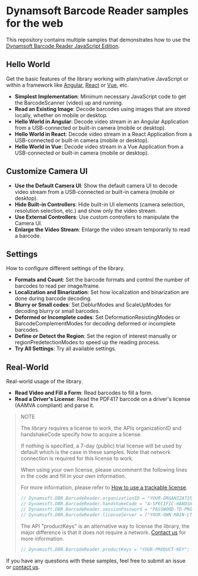 # Dynamsoft Barcode Reader samples for the web

This repository contains multiple samples that demonstrates how to use the [Dynamsoft Barcode Reader JavaScript Edition](https://www.dynamsoft.com/barcode-reader/sdk-javascript/).

## Hello World

Get the basic features of the library working with plain/native JavaScript or within a framework like [Angular](https://angular.io/), [React](https://reactjs.org/) or [Vue](https://vuejs.org/), etc.

* **Simplest Implementation**: Minimum necessary JavaScript code to get the BarcodeScanner (video) up and running.
* **Read an Existing Image**: Decode barcodes using images that are stored locally, whether on mobile or desktop.
* **Hello World in Angular**: Decode video stream in an Angular Application from a USB-connected or built-in camera (mobile or desktop).
* **Hello World in React**: Decode video stream in a React Application from a USB-connected or built-in camera (mobile or desktop).
* **Hello World in Vue**: Decode video stream in a Vue Application from a USB-connected or built-in camera (mobile or desktop).

## Customize Camera UI

* **Use the Default Camera UI**: Show the default camera UI to decode video stream from a USB-connected or built-in camera (mobile or desktop).
* **Hide Built-in Controllers**: Hide built-in UI elements (camera selection, resolution selection, etc.) and show only the video stream.
* **Use External Controllers**: Use custom controllers to manipulate the Camera UI.
* **Enlarge the Video Stream**: Enlarge the video stream temporarily to read a barcode.

## Settings

How to configure different settings of the library.

* **Formats and Count**: Set the barcode formats and control the number of barcodes to read per image/frame.
* **Localization and Binarization**: Set how localization and binarization are done during barcode decoding.
* **Blurry or Small codes**: Set DeblurModes and ScaleUpModes for decoding blurry or small barcodes.
* **Deformed or Incomplete codes**: Set DeformationResistingModes or BarcodeComplementModes for decoding deformed or incomplete barcodes.
* **Define or Detect the Region**: Set the region of interest manually or regionPredetectionModes to speed up the reading process.
* **Try All Settings**: Try all available settings.

## Real-World

Real-world usage of the library.

* **Read Video and Fill a Form**: Read barcodes to fill a form.
* **Read a Driver's License**: Read the PDF417 barcode on a driver's license (AAMVA compliant) and parse it.

> NOTE
>  
> The library requires a license to work, the APIs organizationID and handshakeCode specify how to acquire a license.
>  
> If nothing is specified, a 7-day (public) trial license will be used by default which is the case in these samples. Note that network connection is required for this license to work.
>
> When using your own license, please uncomment the following lines in the code and fill in your own information.
> 
> For more information, please refer to [How to use a trackable license](https://www.dynamsoft.com/license-tracking/docs/about/licensefaq.html?ver=latest#how-to-use-a-trackable-license).
> 
> ``` javascript
> // Dynamsoft.DBR.BarcodeReader.organizationID = "YOUR-ORGANIZATION-ID";
> // Dynamsoft.DBR.BarcodeReader.handshakeCode = "A-SPECIFIC-HANDSHAKECODE";
> // Dynamsoft.DBR.BarcodeReader.sessionPassword = "PASSWORD-TO-PROTECT-YOUR-LICENSE"; // Important field to protect your license.
> // Dynamsoft.DBR.BarcodeReader.licenseServer = ["YOUR-OWN-MAIN-LTS", "YOUR-OWN-STANDBY-LTS"]; // Ignore this line if you are using Dynamsoft-hosting LTS
> ```
> 
> The API "productKeys" is an alternative way to license the library, the major difference is that it does not require a network. [Contact us](https://www.dynamsoft.com/company/contact/) for more information.
> 
> ``` javascript
> // Dynamsoft.DBR.BarcodeReader.productKeys = "YOUR-PRODUCT-KEY";
> ```

If you have any questions with these samples, feel free to submit an issue or [contact us](https://www.dynamsoft.com/company/contact/).
